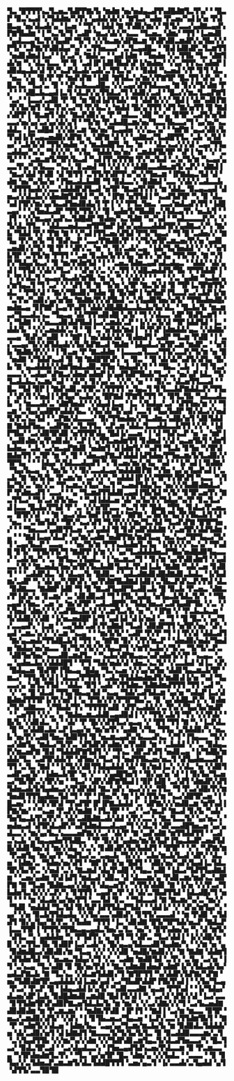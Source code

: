 ▜▃▝█▜▜▜▚▃▜▃▅▃▜▟▛▛▇▞▙▝▆▟▆▝▅▞▅▟▄▃▟▜▚▟█▟▇▜▃▜▚▞▝▝█▃▛▝▉▃▚▃▟▝▞▜▟▟▆▞▚▜▚▝▄▟▟▞▟▞▞▝▇▜▃▞▚▟▅▝▛▃▅▞▚▟▐▞▅▝▛▟▇▃▄▝▅▞▟▃▟▞▄▝▐▃▅▝▝▜▚▝▐▟▟▝▇▝▛▟▉▞▆▞▞▝▊▜▞▃▃▞▄▟▇▃▄▟▚▛▇▜▙▟▆▝▐▝▚▃▜▞▜▝▃▟▛▝▆▃▞▟▞▞▚▃▃▝▜▃▅▃▝▟▆▞▝▜▜▝▐▃▅▟▊▝▄▟▃▃▄▜▃▜▚▜▄▟▛▝▜▞▜▝▞▞▙▃▆▞▟▛▇▃▆▝▛▟▛▟▉▃▆▟▛▞▄▜▙▞▞▞▛▜▞▝▃▛▇▞▛▟▉▟▄▞▚▞▝▃▜▜▅▃▃▞▝▃▜▃▄▟█▃▝▝▉▟▐▟▉▟▛▃▜▃▆▜▜▝▅▟▊▟▆▟▐▃▞▝▐▞▃▞▚▝▇▟▞▃▝▝▄▟▐▟▆▝▝▜▅▟▅▝▞▃▜▜▙▝▜▃▝▟▇▜▟▞▆▝▚▝▟▃▜▃▃▝▛▝▊▝▃▟▐▛▐▟▊▜▙▟▚▛▐▞▆▟▅▞▝▞▄▞▜▜▚▃▚▟▅▛▐▟▉▟▄▃▙▞▟▝▛▞▚▃▛▟▃▟▞▃▟▞▃▜▜▃▚▞▝▝▉▟▟▝▚▃▅▟▝▞▛▝▊▜▝▟▃▝▅▃▝▞▄▝▉▞▛▝▛▝▆▟▚▛▇▝▐▟▊▝▇▜▟▃▚▞▆▞▞▛▇▜▛▝█▃▜▜▝▟▚▞▚▝█▃▜▃▝▜▃▞▃▝▉▝▝▟▚▃▙▃▃▟█▃▝▞▞▃▄▞▟▜▜▟▃▃▄▝▇▝▊▞▞▜▞▟▆▝▛▞▝▝▝▟█▃▙▃▄▟▐▃▜▝▟▃▛▞▄▜▜▟▃▞▜▝▟▟▊▞▃▟▝▝█▃▞▞▆▃▜▃▄▛▇▜▝▃▞▝▐▃▃▞▃▟▉▝▛▝▊▝▆▝▉▟▐▟▜▜▟▞▝▜▝▟▟▜▞▞▞▝█▟▐▝▟▞▚▟▊▛▇▝▛▞▙▞▆▜▝▟▃▜▚▞▃▞▜▝▛▞▙▃▚▝▆▟▟▝█▞▄▜▜▜▝▟▜▝▇▞▅▜▜▝█▝▇▟▞▟▛▛▐▝▇▃▆▜▝▟▞▝▇▃▛▟▊▞▄▝▛▝▚▟▃▃▝▟█▝▚▞▄▝▉▜▛▝▃▟▜▞▅▜▟▃▃▞▅▞▄▞▃▞▄▞▟▞▄▜▝▝▜▞▆▝▛▃▙▟█▃▆▞▅▞▜▃▃▜▙▃▃▞▜▝▄▞▅▞▚▃▟▟▃▝▐▃▚▟█▟▝▞▞▟▞▃▆▝▆▞▅▞▜▃▄▟▅▝▞▞▄▃▚▞▝▝▆▛▇▝▄▃▞▟▊▞▙▜▚▟▐▞▛▃▄▃▅▟▉▞▟▛▇▝▄▝▟▛▇▝▟▝▞▝▄▟▇▃▞▜▃▟█▜▜▃▝▃▙▝▄▜▟▝▄▞▝▃▙▜▞▟▝▜▜▞▅▟▅▝▚▝▆▃▙▟█▜▃▜▃▝▆▝▝▝▟▃▚▃▞▞▞▟▝▃▄▞▜▜▄▃▟▟▄▞▚▞▄▝▜▞▞▞▚▝▚▜▄▝▜▟▟▞▅▞▅▞▝▃▆▟▟▜▙▜▛▝▚▛▐▝▆▝▝▞▝▃▜▞▝▝▝▃▆▃▆▜▞▜▛▞▙▃▟▝▚▟▐▜▚▞▛▛▇▝▛▞▚▞▙▟▝▃▚▞▜▞▆▝▚▃▄▞▄▃▃▜▚▞▚▞▙▃▃▝▚▃▚▝▊▃▅▟▝▜▝▞▟▝▞▝▟▟▉▃▃▟▅▃▆▜▞▃▛▞▝▟▇▟▐▝▆▃▞▟▟▝▛▟▊▝▟▝▉▜▜▝▃▜▜▞▛▟▛▜▚▞▚▞▞▜▅▃▆▝▐▛▇▟▄▃▜▟▝▟▝▟▆▝▅▞▚▞▙▞▅▝▐▜▅▃▟▃▙▟▉▝▜▝▉▟▃▃▚▝▉▟▇▟▝▃▃▝▞▟▞▞▃▟▃▃▙▝▟▜▜▜▄▟▞▞▃▃▚▟▟▟▛▟▜▃▟▝▅▜▛▝▇▃▅▜▚▜▚▝▆▝▟▟▃▝▉▃▄▃▄▟▝▟▅▃▞▞▟▃▙▞▞▟▅▟▇▜▟▜▟▝▚▞▚▝▐▛▇▝▅▜▜▟▐▝▚▃▟▜▟▜▛▝▚▝▉▝▟▃▚▟▐▜▛▞▆▞▄▞▙▃▟▜▅▟▉▟▄▜▝▛▐▝▞▝▛▜▃▜▅▃▝▃▃▞▆▟▃▟▚▜▜▝▐▟█▃▄▞▝▝▄▜▅▟▃▟▛▝▜▜▞▜▜▞▞▝█▝▄▟▅▜▞▜▙▟▊▃▚▜▟▃▄▜▚▝▅▃▙▜▝▝▐▜▝▝▞▞▆▃▄▞▄▟▚▃▜▟█▟▛▝▉▟▅▞▚▃▜▟▇▝▚▞▚▟▝▝▚▟▃▃▃▃▛▞▚▝▞▜▞▟▃▜▜▃▝▝▟▟▃▃▅▟▃▃▆▜▛▜▅▛▐▟▚▞▄▟▃▃▟▟▟▜▛▞▄▟▇▃▞▞▚▝▇▞▙▝▜▟▟▝▛▞▝▛▇▝▇▝▝▞▚▟▐▜▜▃▅▞▟▜▟▝▛▜▞▜▄▃▞▝▜▝█▝▃▟▅▞▞▝▇▜▄▝▛▞▚▞▙▝▜▝▉▟▚▃▛▝▃▃▞▛▇▟▉▞▛▝▝▞▜▞▅▜▛▃▆▃▅▞▛▞▅▝▄▟▉▃▅▟▊▞▞▜▞▝█▝▛▝▝▟▛▞▃▝▆▝▚▝▉▞▃▟▞▃▄▝▐▟▞▜▄▜▅▟▟▝▞▝▞▝▅▜▙▜▛▝▃▜▜▞▆▝▛▜▜▝▝▃▆▝▊▃▙▞▙▜▚▜▄▝▆▜▚▝▅▜▄▝▜▜▞▜▚▝▇▝▚▜▛▞▜▟▄▞▙▃▞▝▉▝▆▞▛▟▆▜▟▝▐▝▝▃▅▃▜▟▆▃▄▟▚▟▃▟▄▃▝▝▟▟▞▝▟▞▄▟▐▝▜▜▟▝▞▟▞▞▜▃▞▝▝▟▚▞▞▃▝▞▃▜▜▝▞▟█▃▅▟▟▜▞▜▙▝▛▜▜▟▟▛▐▝▚▝▛▞▟▃▜▝▄▃▄▞▙▃▟▞▆▜▙▝▆▝▄▝▚▝▞▟▞▞▝▝▃▝▝▞▃▝▄▟▆▝▚▃▙▞▄▞▆▜▄▃▜▝▜▝▃▞▝▞▝▟▜▝▉▝▇▝▜▞▆▝▄▜▛▝▇▃▜▞▟▝▉▝▜▛▐▃▜▛▇▜▜▞▟▃▝▝▛▜▞▟▝▝▇▞▞▜▙▟▊▞▜▟▅▝█▝█▞▆▛▐▝▆▜▅▛▐▜▃▃▛▃▞▃▙▛▐▞▆▝▃▜▚▞▚▟▊▞▄▞▅▜▅▝▇▟▇▞▛▞▟▜▙▟▝▃▚▜▄▟▉▜▅▞▅▜▞▝▜▜▙▟▅▟█▞▅▟▆▃▄▝▊▛▇▛▐▃▄▜▚▟▜▝▟▟▞▟█▟█▟▃▃▙▃▙▞▙▞▟▃▝▝█▃▙▞▙▝▆▃▆▃▞▜▃▃▟▃▚▃▝▜▄▃▄▝▟▞▜▜▚▟▊▟█▝▄▜▞▝▜▝▞▟▃▃▝▟▛▝▉▟▜▃▆▜▝▝▚▝▜▟▇▝▝▞▅▃▃▟▊▟▟▜▙▟▐▃▞▃▆▟▞▃▛▝▐▞▞▃▜▞▟▝▜▛▐▟▟▜▟▝▐▃▝▟▟▞▙▝▝▞▞▃▅▟▟▞▃▜▝▝█▝▃▝▅▜▟▞▆▟▐▝▚▜▚▛▐▟▆▟▟▞▄▃▝▞▟▟▇▞▃▃▄▝▉▟▚▞▚▟▉▝▝▝▇▛▐▝▅▞▟▟▞▟▞▝▊▟▅▟▜▝▃▟▛▝▜▃▆▝▛▟▉▝▐▝▃▞▃▃▄▞▜▞▞▟▜▟▄▟▞▞▙▞▙▛▇▃▟▝▇▟▆▝▐▟▄▟▃▞▅▜▛▃▆▝▆▟▛▃▝▝▅▜▙▝▇▟▇▞▛▞▞▝▐▝▊▃▅▝▛▝▇▃▟▟▆▝▐▃▃▃▄▜▃▃▞▜▜▞▃▃▛▞▜▞▆▝▅▝█▝▅▟▇▝▞▜▟▟▚▃▟▝▉▝▇▝▇▟█▜▛▟▚▝▄▝▉▃▝▝█▝▟▞▟▞▚▟▜▞▟▜▄▝█▞▙▝▇▝▄▃▟▟▟▞▞▟▆▜▅▟▃▟▉▃▜▜▅▝▅▟▄▟▚▜▝▝▝▜▙▃▝▃▙▝▐▝▜▝▊▃▞▃▃▃▚▝▃▟▄▞▚▛▇▃▞▟▅▟▚▟▅▛▐▞▄▟▜▟▛▜▙▟▞▜▃▞▃▝▅▞▄▛▐▟▃▝▜▞▜▃▟▃▙▃▚▃▆▞▚▟▝▝▟▞▚▝▊▞▄▞▃▝▞▞▚▝▅▝▝▝▉▞▃▝▟▃▅▜▜▃▃▟▝▝█▃▝▜▟▝▉▛▐▝▇▟▚▟▊▃▜▜▛▃▚▜▜▜▜▝▃▜▄▃▜▝▊▜▃▃▙▛▇▟▟▃▛▞▜▜▄▞▝▟▚▜▝▞▅▟▐▝▟▜▄▞▚▃▙▞▄▝█▛▇▟▝▛▇▜▞▜▜▝▚▝▉▜▃▜▙▝▚▟▃▃▟▃▙▝▚▝▆▃▃▟▞▃▝▟▇▜▅▟▞▝▞▟▄▟▐▃▄▝▐▃▝▞▙▟▄▞▃▞▝▟▜▜▅▞▆▝▞▝▜▃▆▝▃▜▄▞▄▟█▜▚▟▟▞▙▃▝▞▙▞▟▞▜▞▄▟▝▃▃▜▝▜▄▞▙▟▛▝▉▞▟▃▞▞▅▟▜▞▛▃▚▃▜▟▝▝▃▛▇▞▟▃▃▃▞▝▉▞▜▜▅▟▅▞▞▜▃▟▆▃▚▟█▞▅▜▝▟▊▜▟▟▇▝▇▟▟▜▅▃▝▃▟▛▇▞▃▜▃▜▜▃▝▃▛▃▆▝▟▟▃▜▃▃▟▟▃▃▙▜▜▝▞▞▚▝▐▟▛▜▙▞▝▃▞▟▉▜▛▟▉▝▅▜▜▜▛▟▄▝█▟▐▞▃▃▅▝▐▝▟▝▜▟▚▃▛▝▅▝▃▝▆▛▐▝▄▟▊▟▆▞▄▜▚▟▊▟▞▝▃▛▐▝▄▜▜▃▅▟▆▜▜▝▊▟▆▟▝▞▟▝▄▃▅▜▙▜▝▟▆▜▙▟▅▃▝▃▙▝▃▞▅▃▄▛▇▟▊▝▅▟▆▜▝▟▐▟▆▜▞▝▚▟▜▝▜▃▙▝▊▜▅▝▚▜▛▟▇▟▅▜▜▝▃▜▛▝▆▝▚▝█▝▝▟▅▃▄▛▇▃▛▟▟▟▐▟▜▟▅▞▛▜▅▃▆▞▙▜▃▟▉▞▞▜▛▜▄▝▝▝▐▟▄▞▚▜▟▃▃▟▄▟▜▝▚▝▊▃▅▞▆▞▄▜▄▝▚▟▝▝▐▞▚▟▐▝▉▟▇▞▝▜▄▞▙▃▄▝▚▝▆▞▙▝▞▝▉▞▃▃▟▃▄▞▅▟▟▟▊▛▇▝▚▜▅▝▄▞▄▜▄▟▚▟▐▝▃▃▙▝▇▝▆▞▙▜▄▝▛▃▆▞▆▝▃▞▞▞▚▝▚▟▟▟▐▛▐▞▞▜▛▜▚▜▛▟▜▝▚▃▃▝▚▜▙▞▜▞▃▝▅▞▞▃▝▜▚▃▆▃▚▜▄▞▚▃▜▝▚▃▅▟▜▟▄▜▃▝▅▞▞▞▙▟▉▟▆▟▃▞▛▝▛▟▆▃▟▜▝▃▃▞▝▝▄▝▜▃▆▟▜▜▟▟▊▃▄▟▐▜▙▜▟▝▚▜▞▝▊▜▛▃▅▜▚▝▇▃▜▜▃▞▝▜▞▃▞▟▜▞▅▃▝▝▚▟▐▟▟▃▅▝▟▞▚▞▙▞▛▞▜▟▄▞▚▞▛▝▊▃▜▃▞▟▐▃▃▝█▃▙▞▛▜▟▝▛▝▃▝▞▞▅▜▛▃▃▝▚▃▜▝▛▝█▟▄▝▜▜▄▝▊▟▃▞▛▃▅▃▃▝█▜▛▞▟▝▝▝▇▝▄▃▞▟▃▜▅▛▐▜▚▟▞▝▇▛▇▝▃▜▅▜▞▜▄▜▚▜▙▃▙▜▝▟▝▝▅▃▝▝▃▜▅▜▟▞▝▜▛▞▚▃▞▟▜▝▜▞▛▞▞▞▆▞▜▃▜▟▝▜▃▟▚▛▇▝█▜▛▜▅▞▝▝▝▜▅▃▃▞▄▟▉▜▜▃▅▝▃▞▄▟▟▝█▝▊▟▚▟▛▟▟▟▇▝▞▃▅▜▛▞▟▟▜▟▆▝▄▝▝▝▇▟▐▃▄▞▟▃▛▝▄▞▆▞▃▟▆▝▅▟▛▛▇▞▆▟▜▃▄▝▅▃▚▃▞▜▛▜▄▃▞▜▞▜▝▃▄▞▙▃▛▝▃▃▄▝▝▝▅▞▜▞▆▝▛▜▚▃▙▟▅▜▃▜▄▝▐▞▛▞▞▞▚▃▚▞▝▜▚▟█▝▊▜▞▝▜▜▙▜▜▞▜▝▇▟▛▛▐▞▆▝▞▝▄▞▜▃▟▟▟▟▅▃▛▜▙▞▅▟█▟▉▜▄▃▃▞▝▃▟▞▙▞▚▝▃▝▇▜▄▃▚▜▄▟▃▝▐▝▅▃▆▃▞▜▝▝▊▞▆▝▄▞▛▟▊▟▆▜▝▞▄▟▃▃▚▜▞▝▇▃▅▟▄▜▅▞▅▜▛▞▙▃▙▟▊▜▄▟▃▜▚▟▐▃▙▝▇▟▇▝▚▟▞▃▅▝▊▟▊▜▝▝▝▃▟▟▛▟▃▝▟▝▟▃▄▞▙▝█▟▉▃▝▝▄▟▃▟▇▟▊▟█▟▇▟▊▃▙▟▃▝▐▞▙▟▆▞▃▟▛▝▚▝▟▞▄▞▚▜▛▟▚▝▄▞▛▟▇▜▙▟▇▟▐▟▊▞▃▜▙▃▛▟▚▃▛▞▛▟▝▟▃▝▉▟▇▃▃▝▇▟▇▛▐▟▉▝▜▝▉▝▇▃▟▜▄▟▛▜▃▟▊▃▙▝█▝▉▃▙▝▛▃▅▃▝▟▇▃▞▛▐▟▚▞▄▝▊▃▆▞▝▃▝▟▊▟▉▃▟▝▜▝▐▜▙▝▄▟▄▝▅▜▄▃▙▜▟▃▜▞▚▝▝▜▙▃▄▟▚▜▅▃▝▃▅▝▄▝▆▞▟▜▛▝▃▟▃▟█▜▚▝▜▟▄▜▅▃▞▃▟▜▄▟▛▜▙▝▞▃▝▞▚▜▅▟▝▟▆▞▞▝▞▃▟▜▙▃▙▞▟▝▞▃▆▜▃▞▙▝▅▝▚▝▐▛▇▝▞▝▛▃▙▃▙▃▆▝▜▞▟▟▉▞▞▟▉▝▐▞▅▃▅▟█▛▐▞▜▝▄▟▐▟▝▟▐▞▅▟▝▃▝▜▝▝█▝█▃▚▝▄▞▜▞▃▃▄▟▚▝▐▃▆▝▝▃▄▜▟▞▃▟▚▜▚▟▇▟▝▜▃▟▝▟▉▟▛▜▜▝▅▜▛▞▅▞▝▟▚▝▄▟▝▃▆▃▚▞▞▝▞▃▆▝▚▃▄▝▝▝▆▞▙▜▞▝▃▟▛▝▛▞▛▝▜▝▐▝▛▞▟▝▟▟▃▟▜▝▇▞▄▃▅▟▞▜▜▟█▃▙▜▝▜▜▝▄▝▇▛▇▝▉▞▝▞▛▞▆▃▛▝▝▟▅▟▉▞▅▟▞▜▅▟▅▝▇▟▄▞▅▞▅▃▃▝▊▞▜▞▚▜▞▞▚▜▄▃▛▜▝▞▆▜▚▃▙▞▞▜▞▃▝▜▞▜▞▃▛▃▝▟▉▜▅▜▅▞▚▃▃▟▉▃▆▟▜▃▝▝▚▃▙▞▟▛▇▃▄▃▚▟▚▟▅▜▞▞▛▝▚▃▄▃▝▃▃▝▄▟▅▃▙▞▞▟▟▟█▜▝▝▛▜▝▜▟▞▅▟▞▟▝▟▅▃▚▃▜▞▝▞▃▃▙▟▝▟▐▃▝▟▚▝█▟▄▃▅▝▉▟▜▛▐▜▙▃▄▝█▟▄▝▜▃▚▃▅▝▞▞▄▞▅▜▅▝▟▟▊▜▄▃▆▃▙▜▛▝▆▃▞▝▜▜▄▜▞▟▐▝▟▃▃▞▛▜▜▜▝▃▟▃▜▜▟▟▅▟▆▟▜▞▆▟▊▟▐▞▅▝▚▟▝▜▄▃▃▞▄▝▅▜▃▜▜▟▝▝▟▟▃▝▉▜▝▃▟▞▚▜▜▟▆▃▜▟▇▟▆▟▜▜▜▝▜▜▝▃▟▝▚▝▞▝▃▝█▝▟▃▟▝▜▜▄▜▙▃▄▜▟▝▚▃▄▝▜▟▞▃▟▜▟▃▆▝▄▞▅▝▚▟▄▛▐▃▞▟█▟▆▟▜▜▜▛▐▞▛▞▅▛▐▝▄▝▛▜▞▞▛▞▛▜▛▜▙▞▃▝▉▝▄▞▟▟█▃▛▞▚▝▊▟▅▞▜▞▚▟▇▃▃▝▞▜▙▟▞▜▚▝▜▜▜▜▚▟▊▝▟▜▚▃▟▟▞▞▃▜▚▞▞▜▄▞▙▞▆▟▛▝▝▃▅▜▜▝▞▞▃▝▄▝▇▟▅▃▆▃▟▟▊▃▄▟▉▟▐▝▞▝▜▜▞▃▙▜▝▜▚▝▞▞▛▟▞▝█▞▙▝▞▟▊▟▃▝▚▝▝▟▞▝▛▝█▞▞▟▜▜▃▞▄▃▄▝▞▝█▜▝▜▜▝▇▝▚▝▐▃▛▟▃▝█▝▚▞▟▟▉▃▙▞▃▛▐▃▄▞▅▝▆▞▅▜▚▝▄▟▇▝▞▜▄▝▜▜▄▝▄▜▟▟▉▞▚▝▅▃▙▝▅▞▛▞▃▟▊▜▅▃▜▟▉▜▜▝▉▝▅▃▆▃▄▟▚▞▙▃▃▟▚▃▝▞▜▝▐▜▄▃▃▝▜▞▞▃▞▟▆▜▄▝▆▟▃▞▜▞▛▃▝▟▜▟▛▟▚▟▆▞▄▜▚▟▊▝▆▝▝▃▙▟▟▝▞▝▃▝▉▟▄▃▛▞▆▃▅▛▇▝▉▟▝▜▟▟▟▛▇▜▟▜▝▞▝▜▚▃▝▟▛▃▛▟▜▝▅▟▊▃▄▝▐▞▜▟█▞▆▟▟▞▜▃▝▃▟▜▛▟▟▞▛▝▟▜▅▞▞▜▃▞▜▝▅▟▜▜▙▃▅▞▅▃▜▝▟▜▄▟▅▃▃▟▜▜▜▝▃▜▃▝▇▟▝▝▐▞▜▞▞▟▊▜▜▟▄▟▟▟▝▟▞▝▊▞▆▟▐▃▚▝▞▟▃▝▅▝▞▟▉▜▃▟▛▃▄▜▞▝▐▟▅▃▙▜▛▝▅▝▞▝▝▞▄▟█▜▅▜▝▝▉▞▄▞▅▝▟▝▐▝▉▞▙▞▜▃▅▃▞▜▙▜▛▃▚▜▛▞▅▝▝▜▃▞▝▟▛▞▟▛▇▜▙▟▐▝▉▛▐▟█▝▃▞▟▜▝▟▆▟▛▞▟▜▜▟▅▃▟▞▙▜▄▟▅▃▞▞▛▟▛▟▟▝▇▃▚▟▚▝▄▃▞▞▞▃▜▜▃▝▜▝▛▃▞▟█▞▛▞▆▜▅▟▊▜▜▜▄▟▅▃▜▟▝▜▝▝▛▝▐▜▅▞▚▝▇▝▐▞▚▜▜▞▆▝▚▃▞▟█▜▛▃▅▝▐▝█▃▅▞▝▝▞▜▚▜▛▟▝▜▚▟▜▛▐▛▐▛▇▃▙▟▟▝▃▝▟▛▇▞▞▞▅▟▉▃▆▝▆▜▚▟▐▛▇▞▆▞▝▝▚▃▅▝▛▃▛▞▆▟▇▝▐▜▃▜▛▝▝▃▞▝▃▞▆▃▛▝▇▃▟▝▊▞▙▝▚▟▞▜▅▜▄▃▙▜▚▞▛▞▚▝▟▞▃▟█▟▇▃▟▞▟▟▝▞▛▞▃▃▚▝▇▃▜▃▃▜▞▝▄▞▅▃▚▝▅▟▅▃▟▝▟▜▛▟▃▟▛▞▚▟▜▟▆▟▃▃▟▃▄▞▜▝▞▟▃▜▝▟▛▃▃▟█▜▅▃▅▝▄▞▄▟▃▃▚▝▆▞▄▞▙▃▚▃▃▃▅▛▇▞▞▃▞▝▟▞▛▝▇▝▄▟▚▟▇▝▆▜▜▟▟▜▜▝▝▃▟▃▚▃▙▝▄▜▄▃▄▟▅▜▜▟█▃▝▝▛▝▉▞▟▝▄▟▅▞▆▞▙▜▄▛▐▜▄▃▙▟▛▃▅▟▜▟█▞▟▟▊▜▅▞▟▝▆▞▞▟▄▝▞▃▚▝▊▟▊▟▛▞▙▞▙▟▟▜▝▝█▜▛▝▝▞▚▝▚▛▇▞▆▝▛▃▆▜▄▝▆▞▄▞▛▝▅▟▜▃▞▃▝▃▄▃▙▝▜▞▞▞▝▃▙▞▆▃▙▜▃▟▝▟▛▞▝▟▃▝▅▝▐▟▆▞▃▝▜▟▅▞▅▞▟▜▝▝▇▛▐▞▜▞▅▝█▟▜▝▝▟▉▞▅▞▚▟▚▜▄▟▐▃▜▟▃▜▛▞▙▞▛▃▝▞▅▟▝▃▚▝▇▃▆▟▝▟▄▜▚▟█▝▞▜▄▃▚▟▉▝▐▟▃▞▜▟▜▜▄▟▇▟▆▝▝▃▅▞▄▟▆▝▛▟▐▟▜▝▆▟▃▟▝▟▉▃▝▟▝▟▃▃▆▞▄▝▛▟▊▃▆▞▆▟▚▃▚▟▛▛▇▝▇▝▜▃▆▝█▟▇▃▄▞▞▟▄▜▝▟▄▃▅▜▚▝▚▜▜▞▟▟▊▝▇▝▐▞▅▝▞▞▛▃▞▜▙▟▅▜▃▜▞▞▞▃▛▞▚▝▊▜▜▜▝▃▄▟▚▞▛▝▟▝▟▞▃▜▙▟▜▜▟▝▐▟▃▟█▞▜▝▅▜▝▝▝▝▆▝▟▃▟▞▄▞▆▞▛▜▝▃▃▜▟▝▊▃▝▝▜▟▃▃▟▝▇▝▇▃▆▞▚▞▃▝▆▞▞▝▜▟▊▝▅▟▟▟▝▜▃▜▟▝▉▞▙▛▐▟▜▜▟▃▛▜▟▞▝▝▟▟▐▞▝▞▝▟▚▞▆▜▄▞▚▝▄▞▝▞▅▝▉▃▙▜▜▟▄▟▄▝▞▞▙▞▃▃▚▟▉▟▚▝▊▜▜▞▃▃▃▟▝▝▆▝▛▟▉▝▃▜▟▟▜▝▉▞▄▜▄▞▜▞▛▃▝▞▙▟▅▝▜▜▜▝▐▃▝▟▊▟▇▝█▜▞▜▛▜▟▞▅▃▛▝▇▟▃▛▐▃▃▜▜▛▐▝▛▜▜▞▜▜▙▃▄▃▄▟▃▜▅▞▃▜▃▝▅▞▚▝▉▜▚▟▅▞▅▝▚▝▟▝▆▜▞▝▟▜▃▝▚▝▄▟▟▟▅▝▚▝▛▜▟▜▚▝▄▝▇▜▝▜▝▟▛▃▝▜▃▞▟▟▐▝▐▞▞▟█▞▅▝▉▝▞▃▜▜▃▜▙▝▊▟▉▛▐▃▞▃▟▞▚▝█▞▄▃▄▜▟▃▃▟▊▜▄▟▆▞▚▝▝▞▆▝▅▝▄▝▉▟▆▟█▃▞▟▉▟▊▞▆▝▜▃▄▝▞▞▝▞▞▟▉▝▅▟█▞▆▟▊▞▞▝▇▝▇▟▇▝▟▟▆▜▝▟▜▟▅▜▟▝▜▝▅▃▅▃▜▟▄▞▞▜▝▞▃▝▃▟▆▝▆▟▉▜▟▝▃▜▚▝▃▜▄▝▃▞▅▝▐▜▝▃▚▃▄▝▜▃▚▟█▝▉▝█▞▅▞▛▟▝▝▇▃▚▟▆▟▊▟▅▟▚▟▆▛▐▞▚▜▟▃▟▞▙▞▄▟▃▛▇▃▙▝▇▝▜▃▚▃▝▞▟▃▆▜▟▟▊▞▜▝▇▜▛▜▜▝▚▞▟▟▛▞▙▛▇▞▚▛▇▝▅▞▜▟▉▟▇▜▛▃▄▟▟▟▞▟▐▃▆▞▄▟▝▃▞▜▙▟▛▟▟▛▐▜▙▜▚▟▐▝▝▞▙▞▜▃▄▝▛▃▞▝▛▃▛▝█▝▐▟▄▃▟▟▐▞▄▜▞▝▚▟▊▃▃▟▇▝▄▃▅▝▛▜▚▟▝▝▐▞▜▟▄▞▟▃▅▞▟▛▐▃▙▝▉▟█▟▆▟▊▃▆▟█▝█▟▐▜▞▟▐▝▚▝▃▞▟▝▟▜▞▞▟▝▐▃▞▃▃▝▊▜▜▟▆▜▛▟▚▟▉▛▇▃▅▜▟▃▙▞▙▝▆▝▆▞▚▝▞▃▞▟▇▞▞▞▜▝▃▞▙▃▅▟▇▟▉▟▉▟▆▝▆▝▛▃▆▃▆▞▝▝▆▟▇▞▛▟▊▝▐▛▐▜▝▝▇▟▐▝▃▞▆▝▆▃▃▝▉▜▛▝▅▃▞▃▆▟▉▞▟▜▞▝▞▟▚▝▐▝▊▜▙▃▅▃▞▜▄▃▅▝▐▃▛▞▃▃▚▜▜▟▆▜▙▜▝▝▇▝▛▝▚▟▆▜▞▞▟▃▅▝▐▟▆▞▙▃▝▃▄▞▄▞▜▃▆▞▆▃▙▞▙▝▆▝▉▟▉▟▃▜▟▟▟▞▅▝▟▞▃▟▉▞▅▜▝▟▐▟▇▟▜▝▇▃▃▃▜▞▜▞▙▞▙▜▃▝▉▝▉▃▟▟▉▃▃▃▆▞▃▜▝▃▚▜▄▟▜▜▙▝▞▞▆▞▚▞▞▟▆▝▞▞▜▟▛▟▊▃▆▜▄▃▜▞▟▃▟▜▅▃▃▞▚▝█▃▜▃▞▝▉▟▃▜▛▃▟▝▝▃▞▟▄▟▃▃▚▝▐▜▅▃▄▟▜▟▚▃▅▞▛▟▃▃▆▝▉▝▛▃▆▃▃▝▄▝▚▜▛▟▅▟▆▜▃▜▚▝▝▜▃▝▄▞▅▜▛▝█▃▝▟▆▞▄▝▞▞▙▟▃▝▝▃▃▃▝▝▊▝▊▜▄▞▞▃▜▟▅▃▛▃▆▃▆▜▞▟▃▜▟▟█▜▜▜▝▃▅▞▄▃▜▝▐▞▃▃▟▞▃▜▄▟▟▝▄▜▝▟▜▜▞▃▃▜▉▜▉
